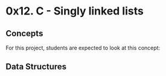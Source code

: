 # 0x12. C - Singly linked lists #
## Concepts ##
For this project, students are expected to look at this concept:

## Data Structures ##
